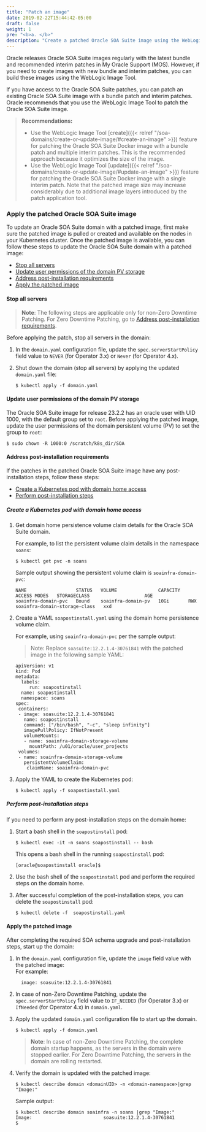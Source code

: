 ```yaml
---
title: "Patch an image"
date: 2019-02-22T15:44:42-05:00
draft: false
weight: 1
pre: "<b>a. </b>"
description: "Create a patched Oracle SOA Suite image using the WebLogic Image Tool."
---
```


Oracle releases Oracle SOA Suite images regularly with the latest bundle and recommended interim patches in My Oracle Support (MOS). However, if you need to create images with new bundle and interim patches, you can build these images using the WebLogic Image Tool.

If you have access to the Oracle SOA Suite patches, you can patch an existing Oracle SOA Suite image with a bundle patch and interim patches. Oracle recommends that you use the WebLogic Image Tool to patch the Oracle SOA Suite image.

> **Recommendations:**
>  * Use the WebLogic Image Tool [create]({{< relref "/soa-domains/create-or-update-image/#create-an-image" >}}) feature for patching the Oracle SOA Suite Docker image with a bundle patch and multiple interim patches. This is the recommended approach because it optimizes the size of the image.
>  * Use the WebLogic Image Tool [update]({{< relref "/soa-domains/create-or-update-image/#update-an-image" >}}) feature  for patching the Oracle SOA Suite Docker image with a single interim patch. Note that the patched image size may increase considerably due to additional image layers introduced by the patch application tool.


### Apply the patched Oracle SOA Suite image

To update an Oracle SOA Suite domain with a patched image, first make sure the patched image is pulled or created and available on the nodes in your Kubernetes cluster.
Once the patched image is available, you can follow these steps to update the Oracle SOA Suite domain with a patched image:

* [Stop all servers](#stop-all-servers)
* [Update user permissions of the domain PV storage](#update-user-permissions-of-the-domain-pv-storage)
* [Address post-installation requirements](#address-post-installation-requirements)
* [Apply the patched image](#apply-the-patched-image)


#### Stop all servers

>**Note**: The following steps are applicable only for non-Zero Downtime Patching. For Zero Downtime Patching, go to [Address post-installation requirements](#address-post-installation-requirements).

Before applying the patch, stop all servers in the domain:

1. In the `domain.yaml` configuration file, update the `spec.serverStartPolicy` field value to `NEVER` (for Operator 3.x) or `Never` (for Operator 4.x).

1. Shut down the domain (stop all servers) by applying the updated `domain.yaml` file:

   ```
   $ kubectl apply -f domain.yaml
   ```

#### Update user permissions of the domain PV storage

The Oracle SOA Suite image for release 23.2.2 has an oracle user with UID 1000, with the default group set to `root`. Before applying the patched image, update the user permissions of the domain persistent volume (PV) to set the group to `root`:

```
$ sudo chown -R 1000:0 /scratch/k8s_dir/SOA
```

#### Address post-installation requirements

If the patches in the patched Oracle SOA Suite image have any post-installation steps, follow these steps:

* [Create a Kubernetes pod with domain home access](#create-a-kubernetes-pod-with-domain-home-access)
* [Perform post-installation steps](#perform-post-installation-steps)

##### Create a Kubernetes pod with domain home access

1. Get domain home persistence volume claim details for the Oracle SOA Suite domain.

   For example, to list the persistent volume claim details in the namespace `soans`:
   ```
   $ kubectl get pvc -n soans   
   ```

   Sample output showing the persistent volume claim is `soainfra-domain-pvc`:
   ```
   NAME                  STATUS   VOLUME               CAPACITY   ACCESS MODES   STORAGECLASS                    AGE
   soainfra-domain-pvc   Bound    soainfra-domain-pv   10Gi       RWX            soainfra-domain-storage-class   xxd
   ```

1. Create a YAML `soapostinstall.yaml` using the domain home persistence volume claim.

   For example, using `soainfra-domain-pvc` per the sample output:

   > Note: Replace `soasuite:12.2.1.4-30761841` with the patched image in the following sample YAML:

   ```
   apiVersion: v1
   kind: Pod
   metadata:
     labels:
        run: soapostinstall
     name: soapostinstall
     namespace: soans
   spec:
    containers:
    - image: soasuite:12.2.1.4-30761841
      name: soapostinstall
      command: ["/bin/bash", "-c", "sleep infinity"]
      imagePullPolicy: IfNotPresent
      volumeMounts:
      - name: soainfra-domain-storage-volume
        mountPath: /u01/oracle/user_projects
    volumes:
    - name: soainfra-domain-storage-volume
      persistentVolumeClaim:
       claimName: soainfra-domain-pvc
   ```

1. Apply the YAML to create the Kubernetes pod:

   ```
   $ kubectl apply -f soapostinstall.yaml
   ```

##### Perform post-installation steps
If you need to perform any post-installation steps on the domain home:

1. Start a bash shell in the `soapostinstall` pod:

   ```
   $ kubectl exec -it -n soans soapostinstall -- bash
   ```

   This opens a bash shell in the running `soapostinstall` pod:

   ```
   [oracle@soapostinstall oracle]$
   ```

1. Use the bash shell of the `soapostinstall` pod and perform the required  steps on the domain home.

1. After successful completion of the post-installation steps, you can delete the `soapostinstall` pod:

   ```
   $ kubectl delete -f  soapostinstall.yaml
   ```

#### Apply the patched image

After completing the required SOA schema upgrade and post-installation steps, start up the domain:

1. In the `domain.yaml` configuration file, update the `image` field value with the patched image:   
   For example:

   ```
     image: soasuite:12.2.1.4-30761841
   ```

1. In case of non-Zero Downtime Patching, update the `spec.serverStartPolicy` field value to `IF_NEEDED` (for Operator 3.x) or `IfNeeded` (for Operator 4.x) in `domain.yaml`.

1. Apply the updated `domain.yaml` configuration file to start up the domain.

   ```
   $ kubectl apply -f domain.yaml
   ```
   >**Note**: In case of non-Zero Downtime Patching, the complete domain startup happens, as the servers in the domain were stopped earlier. For Zero Downtime Patching, the servers in the domain are rolling restarted.

1. Verify the domain is updated with the patched image:

   ```
   $ kubectl describe domain <domainUID> -n <domain-namespace>|grep "Image:"
   ```

   Sample output:
   ```
   $ kubectl describe domain soainfra -n soans |grep "Image:"
   Image:                          soasuite:12.2.1.4-30761841
   $
   ```
